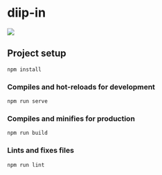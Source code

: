 # diip-in

![](https://travis-ci.org/EncodeX/EncodeX.github.io.svg?branch=develop)

## Project setup
```
npm install
```

### Compiles and hot-reloads for development
```
npm run serve
```

### Compiles and minifies for production
```
npm run build
```

### Lints and fixes files
```
npm run lint
```
